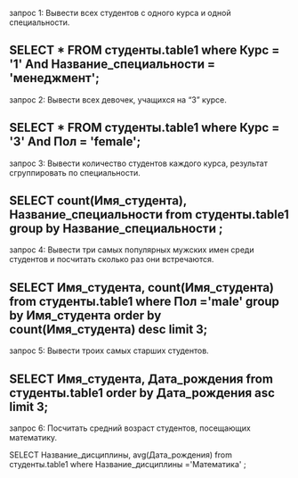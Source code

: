 запрос 1: Вывести всех студентов с одного курса и одной специальности.

SELECT * FROM студенты.table1 where Курс = '1' And Название_специальности = 'менеджмент';
---------------------------------------------------------------------------------------------------
запрос 2: Вывести всех девочек, учащихся на “3” курсе.

SELECT * FROM студенты.table1 where Курс = '3' And Пол = 'female';
---------------------------------------------------------------------------------------------------
запрос 3: Вывести количество студентов каждого курса, результат сгруппировать по специальности.

SELECT count(Имя_студента), Название_специальности from студенты.table1 group by Название_специальности ;
---------------------------------------------------------------------------------------------------
запрос 4: Вывести три самых популярных мужских имен среди студентов и посчитать сколько раз они встречаются.

SELECT Имя_студента, count(Имя_студента) from студенты.table1 where Пол ='male' group by Имя_студента order by count(Имя_студента) desc limit 3;
---------------------------------------------------------------------------------------------------
запрос 5: Вывести троих самых старших студентов.

SELECT Имя_студента, Дата_рождения from студенты.table1 order by Дата_рождения asc limit 3;
---------------------------------------------------------------------------------------------------
запрос 6: Посчитать средний возраст студентов, посещающих математику.

SELECT Название_дисциплины, avg(Дата_рождения) from студенты.table1 where Название_дисциплины ='Математика' ;

